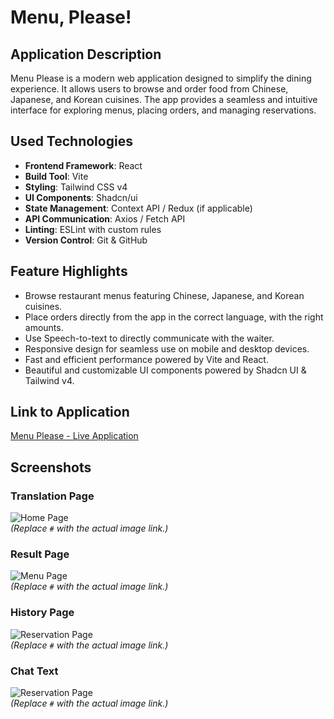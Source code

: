 # Menu, Please!

## Application Description

Menu Please is a modern web application designed to simplify the dining experience. It allows users to browse and order food from Chinese, Japanese, and Korean cuisines. The app provides a seamless and intuitive interface for exploring menus, placing orders, and managing reservations.

## Used Technologies

- **Frontend Framework**: React
- **Build Tool**: Vite
- **Styling**: Tailwind CSS v4
- **UI Components**: Shadcn/ui
- **State Management**: Context API / Redux (if applicable)
- **API Communication**: Axios / Fetch API
- **Linting**: ESLint with custom rules
- **Version Control**: Git & GitHub

## Feature Highlights

- Browse restaurant menus featuring Chinese, Japanese, and Korean cuisines.
- Place orders directly from the app in the correct language, with the right amounts.
- Use Speech-to-text to directly communicate with the waiter.
- Responsive design for seamless use on mobile and desktop devices.
- Fast and efficient performance powered by Vite and React.
- Beautiful and customizable UI components powered by Shadcn UI & Tailwind v4.

## Link to Application

[Menu Please - Live Application](https://menu-please.netlify.app/)

## Screenshots

### Translation Page

![Home Page](#)  
_(Replace `#` with the actual image link.)_

### Result Page

![Menu Page](#)  
_(Replace `#` with the actual image link.)_

### History Page

![Reservation Page](#)  
_(Replace `#` with the actual image link.)_

### Chat Text

![Reservation Page](#)  
_(Replace `#` with the actual image link.)_
